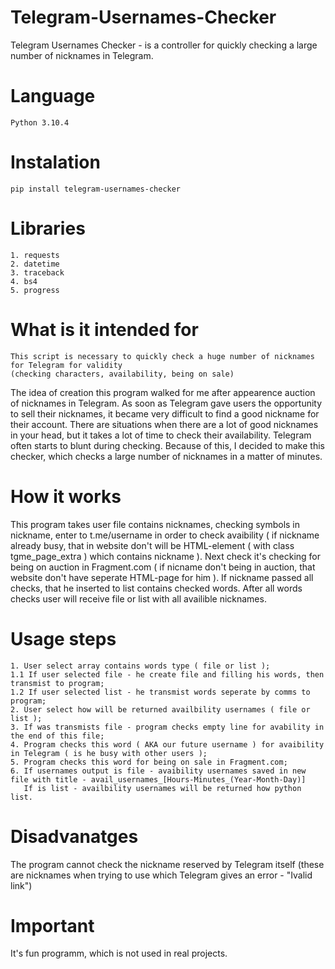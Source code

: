 # Telegram-Usernames-Checker
Telegram Usernames Checker - is a controller for quickly checking a large number of nicknames in Telegram.

# Language
    Python 3.10.4
    
# Instalation
    pip install telegram-usernames-checker
    
# Libraries
    1. requests
    2. datetime
    3. traceback
    4. bs4
    5. progress

# What is it intended for
    This script is necessary to quickly check a huge number of nicknames for Telegram for validity 
    (checking characters, availability, being on sale)
    
The idea of creation this program walked for me after appearence auction of nicknames in Telegram. As soon as Telegram gave users the opportunity to sell their nicknames, it became very difficult to find a good nickname for their account. There are situations when there are a lot of good nicknames in your head, but it takes a lot of time to check their availability. Telegram often starts to blunt during checking. Because of this, I decided to make this checker, which checks a large number of nicknames in a matter of minutes.
    
# How it works

This program takes user file contains nicknames, checking symbols in nickname, enter to t.me/username in order to check avaibility ( if nickname already busy, that in website don't will be HTML-element ( with class tgme_page_extra ) which contains nickname ). Next check it's checking for being on auction in Fragment.com ( if nicname don't being in auction, that website don't have seperate HTML-page for him ). If nickname passed all checks, that he inserted to list contains checked words. After all words checks user will receive file or list with all availible nicknames.
    
# Usage steps
    1. User select array contains words type ( file or list );
    1.1 If user selected file - he create file and filling his words, then transmist to program;
    1.2 If user selected list - he transmist words seperate by comms to program;
    2. User select how will be returned availbility usernames ( file or list );
    3. If was transmists file - program checks empty line for avability in the end of this file;
    4. Program checks this word ( AKA our future username ) for avaibility in Telegram ( is he busy with other users );
    5. Program checks this word for being on sale in Fragment.com;
    6. If usernames output is file - avaibility usernames saved in new file with title - avail_usernames_[Hours-Minutes_(Year-Month-Day)]
       If is list - availbility usernames will be returned how python list.
	
# Disadvanatges

The program cannot check the nickname reserved by Telegram itself (these are nicknames when trying to use which Telegram gives an error - "Ivalid link")

# Important

It's fun programm, which is not used in real projects.
	
	
